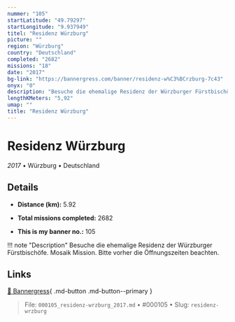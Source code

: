```yaml
---
nummer: "105"
startLatitude: "49.79297"
startLongitude: "9.937949"
titel: "Residenz Würzburg"
picture: ""
region: "Würzburg"
country: "Deutschland"
completed: "2682"
missions: "18"
date: "2017"
bg-link: "https://bannergress.com/banner/residenz-w%C3%BCrzburg-7c43"
onyx: "0"
description: "Besuche die ehemalige Residenz der Würzburger Fürstbischöfe. Mosaik Mission. Bitte vorher die Öffnungszeiten beachten."
lengthKMeters: "5,92"
umap: ""
title: "Residenz Würzburg"
---
```

# Residenz Würzburg

*2017* • Würzburg • Deutschland



## Details
- **Distance (km):** 5.92

- **Total missions completed:** 2682
- **This is my banner no.:** 105


!!! note "Description"
    Besuche die ehemalige Residenz der Würzburger Fürstbischöfe. Mosaik Mission. Bitte vorher die Öffnungszeiten beachten.



## Links
[🔗 Bannergress](https://bannergress.com/banner/residenz-w%C3%BCrzburg-7c43){ .md-button .md-button--primary }



> File: `000105_residenz-wrzburg_2017.md` • #000105 • Slug: `residenz-wrzburg`
